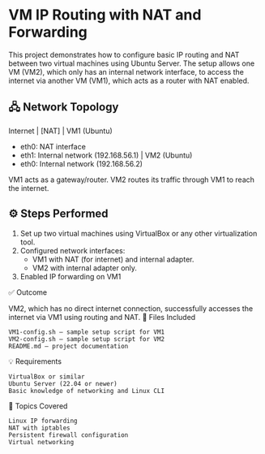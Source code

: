 # VM IP Routing with NAT and Forwarding

This project demonstrates how to configure basic IP routing and NAT between two virtual machines using Ubuntu Server. The setup allows one VM (VM2), which only has an internal network interface, to access the internet via another VM (VM1), which acts as a router with NAT enabled.

## 🖧 Network Topology

 Internet
     |
   [NAT]
     |
   VM1 (Ubuntu)
   - eth0: NAT interface
   - eth1: Internal network (192.168.56.1)
     |
   VM2 (Ubuntu)
   - eth0: Internal network (192.168.56.2)

VM1 acts as a gateway/router.
VM2 routes its traffic through VM1 to reach the internet.

## ⚙️ Steps Performed

1. Set up two virtual machines using VirtualBox or any other virtualization tool.
2. Configured network interfaces:
   - VM1 with NAT (for internet) and internal adapter.
   - VM2 with internal adapter only.
3. Enabled IP forwarding on VM1


✅ Outcome

VM2, which has no direct internet connection, successfully accesses the internet via VM1 using routing and NAT.
📂 Files Included

    VM1-config.sh – sample setup script for VM1
    VM2-config.sh – sample setup script for VM2
    README.md – project documentation

💡 Requirements

    VirtualBox or similar
    Ubuntu Server (22.04 or newer)
    Basic knowledge of networking and Linux CLI

🧠 Topics Covered

    Linux IP forwarding
    NAT with iptables
    Persistent firewall configuration
    Virtual networking
